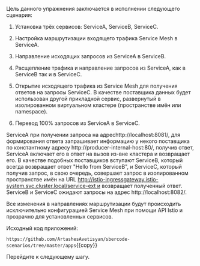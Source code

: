 Цель данного упражнения заключается в исполнении следующего сценария:

1) Установка трёх сервисов: ServiceA, ServiceB, ServiceC.

2) Настройка маршрутизации входящего трафика Service Mesh в ServiceA.

3) Направление исходящих запросов из ServiceA в ServiceB.

4) Расщепление трафика и направление запросов из ServiceA, как в ServiceB так и в ServiceC.

5) Открытие исходящего трафика из Service Mesh для получения ответов на запросы ServiceC. В качестве поставщика данных будет использован другой прикладной сервис, развернутый в изолированном виртуальном кластере (пространстве имён или namespace).

6) Перевод 100% запросов из ServiceA в ServiceC.

ServiceA при получении запроса на адресhttp://localhost:8081/, для формирования ответа запрашивает информацию у некого поставщика по константному адресу http://producer-internal-host:80/, получив ответ, ServiceA включает его в ответ на вызов из-вне кластера и возвращает его. В качестве подобных поставщиков вступают ServiceB, который всегда возвращает ответ "Hello from ServiceB", и ServiceC, который получив запрос, в свою очередь, совершает запрос в изолированном пространстве имён на URL http://istio-ingressgateway.istio-system.svc.cluster.local/service-ext и возвращает полученный ответ. ServiceB и ServiceC ожидают запросы на адрес http://localhost:8082/.

Все изменения в направлениях маршрутизации будут происходить исключительно конфигурацией Service Mesh при помощи API Istio и прозрачно для установленных сервисов.

Исходный код приложений:

`https://github.com/ArtashesAvetisyan/sbercode-scenarios/tree/master/apps`{{copy}}

Перейдите к следующему шагу.